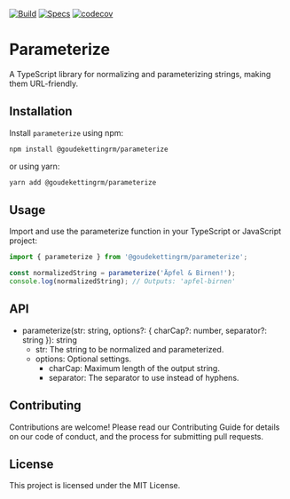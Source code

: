 [![Build](https://github.com/GoudekettingRM/parameterize/actions/workflows/main.yml/badge.svg)](https://github.com/GoudekettingRM/parameterize/actions/workflows/main.yml) [![Specs](https://github.com/GoudekettingRM/parameterize/actions/workflows/specs.yml/badge.svg)](https://github.com/GoudekettingRM/parameterize/actions/workflows/specs.yml) [![codecov](https://codecov.io/gh/goudekettingrm/parameterize/branch/main/graph/badge.svg)](https://codecov.io/gh/goudekettingrm/parameterize)


# Parameterize

A TypeScript library for normalizing and parameterizing strings, making them URL-friendly.

## Installation

Install `parameterize` using npm:

```bash
npm install @goudekettingrm/parameterize
```

or using yarn:

```bash
yarn add @goudekettingrm/parameterize
```

## Usage
Import and use the parameterize function in your TypeScript or JavaScript project:

```typescript
import { parameterize } from '@goudekettingrm/parameterize';

const normalizedString = parameterize('Äpfel & Birnen!');
console.log(normalizedString); // Outputs: 'apfel-birnen'
```

## API
- parameterize(str: string, options?: { charCap?: number, separator?: string }): string
  - str: The string to be normalized and parameterized.
  - options: Optional settings.
    - charCap: Maximum length of the output string.
    - separator: The separator to use instead of hyphens.


## Contributing
Contributions are welcome! Please read our Contributing Guide for details on our code of conduct, and the process for submitting pull requests.

## License
This project is licensed under the MIT License.
